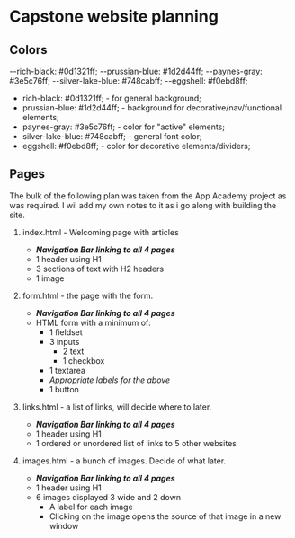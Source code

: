 # Capstone website planning

## Colors

--rich-black: #0d1321ff;
--prussian-blue: #1d2d44ff;
--paynes-gray: #3e5c76ff;
--silver-lake-blue: #748cabff;
--eggshell: #f0ebd8ff;

- rich-black: #0d1321ff; - for general background;
- prussian-blue: #1d2d44ff; - background for decorative/nav/functional elements;
- paynes-gray: #3e5c76ff; - color for "active" elements;
- silver-lake-blue: #748cabff; - general font color;
- eggshell: #f0ebd8ff; - color for decorative elements/dividers;

## Pages

The bulk of the following plan was taken from the App Academy project as was required. I wil add my own notes to it as i go along with building the site.

1. index.html - Welcoming page with articles

    - ***Navigation Bar linking to all 4 pages***
    - 1 header using H1
    - 3 sections of text with H2 headers
    - 1 image

2. form.html - the page with the form.
    - ***Navigation Bar linking to all 4 pages***
    - HTML form with a minimum of:
        - 1 fieldset
        - 3 inputs
            - 2 text
            - 1 checkbox
        - 1 textarea
        - *Appropriate labels for the above*
        - 1 button

3. links.html - a list of links, will decide where to later.
    - ***Navigation Bar linking to all 4 pages***
    - 1 header using H1
    - 1 ordered or unordered list of links to 5 other websites

4. images.html - a bunch of images. Decide of what later.
    - ***Navigation Bar linking to all 4 pages***
    - 1 header using H1
    - 6 images displayed 3 wide and 2 down
        - A label for each image
        - Clicking on the image opens the source of that image in a new window
